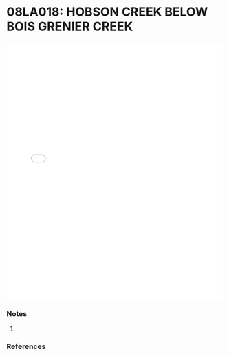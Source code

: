 # 08LA018: HOBSON CREEK BELOW BOIS GRENIER CREEK

<iframe src="/distribution_estimation/_static/stations/08LA018_fdc.html" width="100%" height="600" frameborder="0"></iframe>

### Notes
1. 

### References


